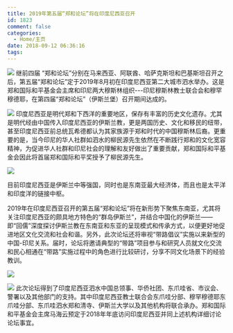 ```yaml
---
title: 2019年第五届“郑和论坛”将在印度尼西亚召开
id: 1823
comment: false
categories:
  - Home/主页
date: 2018-09-12 06:36:16
tags:
---
```

![](/static/images/2018/09/1.png)
继前四届 “郑和论坛”分别在马来西亚、阿联酋、哈萨克斯坦和巴基斯坦召开之后，第五届“郑和论坛”定于2019年8月初在印度尼西亚第二大城市泗水举办。这是郑和国际和平基金会主席和印尼两大穆斯林组织---印尼穆斯林教士联合会和穆罕穆德耶，在第四届“郑和论坛”（伊斯兰堡）召开期间达成的。

![](/static/images/2018/09/2.png)
印度尼西亚是明代郑和下西洋的重要地区，保存有丰富的历史文化遗存。尤其是明代经由中国传入印度尼西亚的伊斯兰教，更是两国历史、文化和移民的纽带，甚至印度尼西亚前总统瓦希德都认为其家族源于郑和时代的中国穆斯林后裔。更重要的是，当今印尼的华人社群如泗水的柳民源先生依然在不断践行郑和的文化宽容精神，为促进华人社群和印尼社会的理解和友好做出了重要贡献，郑和国际和平基金会因此将首届郑和国际和平奖授予了柳民源先生。 



![](/static/images/2018/09/3.png)


目前印度尼西亚是伊斯兰中等强国，同时也是东南亚最大经济体，而且也是太平洋和印度洋的链接中枢。 

2019年在印度尼西亚召开的第五届“郑和论坛”将在新形势下聚焦东南亚，尤其将关注印度尼西亚的颇具地方特色的“群岛伊斯兰”，并结合中国化的伊斯兰——即“回儒”深度探讨伊斯兰教在东南亚和东亚的呈现模式和传承方式，以便更好地促进地区文化交流和社会和谐。另外，此次论坛还将审视“带路倡议”实施以来新型的中国-印尼关系。届时，论坛将邀请典型的“带路”项目参与和研究人员就文化交流和民心相通在“带路”实施过程中的角色进行比较研讨，分享不同文化场景下的经验教训。 

![](/static/images/2018/09/4.png)

![](/static/images/2018/09/5.png)
此次论坛得到了印度尼西亚泗水中国总领事、华侨社团、东爪哇省、市议会、警署以及其他部门的支持。其中印度尼西亚教士联合会东爪哇分部、穆罕穆德耶东爪哇分部、东爪哇泗水郑和清寺、伊斯兰大学以及其他机构将联合承办。郑和国际和平基金会主席马海云预定于2018年年底访问印度尼西亚并同上述机构详细讨论论坛事宜。

